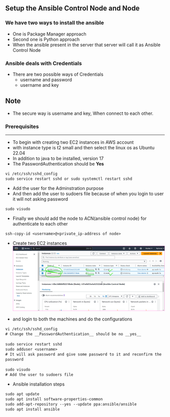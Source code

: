 Setup the Ansible Control Node and Node
-------------------------------------------

### We have two ways to install the ansible
* One is Package Manager approach
* Second one is Python approach
* When the ansible present in the server that server will call it as Ansible Control Node

### Ansible deals with Credentials
* There are two possible ways of Credentials
    * username and password
    * username and key

Note
----
* The secure way is username and key, When connect to each other.   

### Prerequisites
-----------------
* To begin with creating two EC2 instances in AWS account
* with instance type is t2 small and then select the linux os as Ubuntu 22.04
* In addition to java to be installed, version 17
* The PasswordAuthentication should be __Yes__ 
```
vi /etc/ssh/sshd_config
sudo service restart sshd or sudo systemctl restart sshd
```
* Add the user for the Adminstration purpose
* And then add the user to sudoers file because of when you login to user it will not asking password
```
sudo visudo
```
* Finally we should add the node to ACN(ansible control node) for authenticate to each other
```ACN
ssh-copy-id <username>@<private_ip-address of node> 
```

* Create two EC2 instances
![Preview](Images/ansible1.png)

* and login to both the machines and do the configurations
```
vi /etc/ssh/sshd_config
# Change the __PasswordAuthentication__ should be no __yes__

sudo service restart sshd
sudo adduser <username>
# It will ask password and give some password to it and reconfirm the password

sudo visudo
# Add the user to sudoers file 

```


* Ansible installation steps
```
sudo apt update
sudo apt install software-properties-common
sudo add-apt-repository --yes --update ppa:ansible/ansible
sudo apt install ansible
```